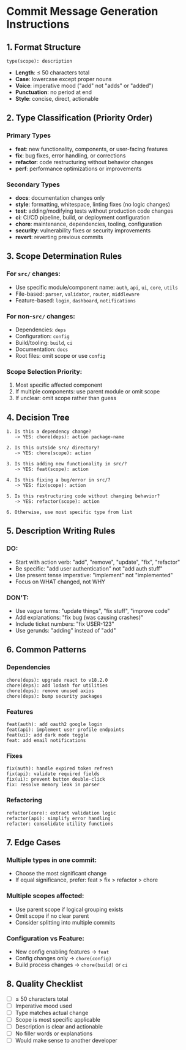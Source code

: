 # Commit Message Generation Instructions

## 1. Format Structure

```
type(scope): description
```

- **Length**: ≤ 50 characters total
- **Case**: lowercase except proper nouns
- **Voice**: imperative mood ("add" not "adds" or "added")
- **Punctuation**: no period at end
- **Style**: concise, direct, actionable

## 2. Type Classification (Priority Order)

### Primary Types

- **feat**: new functionality, components, or user-facing features
- **fix**: bug fixes, error handling, or corrections
- **refactor**: code restructuring without behavior changes
- **perf**: performance optimizations or improvements

### Secondary Types

- **docs**: documentation changes only
- **style**: formatting, whitespace, linting fixes (no logic changes)
- **test**: adding/modifying tests without production code changes
- **ci**: CI/CD pipeline, build, or deployment configuration
- **chore**: maintenance, dependencies, tooling, configuration
- **security**: vulnerability fixes or security improvements
- **revert**: reverting previous commits

## 3. Scope Determination Rules

### For `src/` changes:

- Use specific module/component name: `auth`, `api`, `ui`, `core`, `utils`
- File-based: `parser`, `validator`, `router`, `middleware`
- Feature-based: `login`, `dashboard`, `notifications`

### For non-`src/` changes:

- Dependencies: `deps`
- Configuration: `config`
- Build/tooling: `build`, `ci`
- Documentation: `docs`
- Root files: omit scope or use `config`

### Scope Selection Priority:

1. Most specific affected component
2. If multiple components: use parent module or omit scope
3. If unclear: omit scope rather than guess

## 4. Decision Tree

```
1. Is this a dependency change?
   -> YES: chore(deps): action package-name

2. Is this outside src/ directory?
   -> YES: chore(scope): action

3. Is this adding new functionality in src/?
   -> YES: feat(scope): action

4. Is this fixing a bug/error in src/?
   -> YES: fix(scope): action

5. Is this restructuring code without changing behavior?
   -> YES: refactor(scope): action

6. Otherwise, use most specific type from list
```

## 5. Description Writing Rules

### DO:

- Start with action verb: "add", "remove", "update", "fix", "refactor"
- Be specific: "add user authentication" not "add auth stuff"
- Use present tense imperative: "implement" not "implemented"
- Focus on WHAT changed, not WHY

### DON'T:

- Use vague terms: "update things", "fix stuff", "improve code"
- Add explanations: "fix bug (was causing crashes)"
- Include ticket numbers: "fix USER-123"
- Use gerunds: "adding" instead of "add"

## 6. Common Patterns

### Dependencies

```
chore(deps): upgrade react to v18.2.0
chore(deps): add lodash for utilities
chore(deps): remove unused axios
chore(deps): bump security packages
```

### Features

```
feat(auth): add oauth2 google login
feat(api): implement user profile endpoints
feat(ui): add dark mode toggle
feat: add email notifications
```

### Fixes

```
fix(auth): handle expired token refresh
fix(api): validate required fields
fix(ui): prevent button double-click
fix: resolve memory leak in parser
```

### Refactoring

```
refactor(core): extract validation logic
refactor(api): simplify error handling
refactor: consolidate utility functions
```

## 7. Edge Cases

### Multiple types in one commit:

- Choose the most significant change
- If equal significance, prefer: feat > fix > refactor > chore

### Multiple scopes affected:

- Use parent scope if logical grouping exists
- Omit scope if no clear parent
- Consider splitting into multiple commits

### Configuration vs Feature:

- New config enabling features → `feat`
- Config changes only → `chore(config)`
- Build process changes → `chore(build)` or `ci`

## 8. Quality Checklist

- [ ] ≤ 50 characters total
- [ ] Imperative mood used
- [ ] Type matches actual change
- [ ] Scope is most specific applicable
- [ ] Description is clear and actionable
- [ ] No filler words or explanations
- [ ] Would make sense to another developer